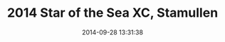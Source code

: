 ---
id: 72157648574929722
title: 2014 Star of the Sea XC, Stamullen
cover: https://farm4.staticflickr.com/3941/15304287398_affdef7fbe_m.jpg
date: 2014-09-28 13:31:38
photos:
  - thumbnail: https://farm4.staticflickr.com/3941/15304287398_affdef7fbe_m.jpg
    original: https://farm4.staticflickr.com/3941/15304287398_c56605eccc_o.jpg
  - thumbnail: https://farm6.staticflickr.com/5607/15304231390_cb151c5bdc_m.jpg
    original: https://farm6.staticflickr.com/5607/15304231390_acc2626667_o.jpg
  - thumbnail: https://farm4.staticflickr.com/3934/15490584662_4795757996_m.jpg
    original: https://farm4.staticflickr.com/3934/15490584662_9555c01942_o.jpg
  - thumbnail: https://farm4.staticflickr.com/3930/15467816116_f9caaca251_m.jpg
    original: https://farm4.staticflickr.com/3930/15467816116_0d81962614_o.jpg
  - thumbnail: https://farm4.staticflickr.com/3934/15490935745_ea7ef8ed6e_m.jpg
    original: https://farm4.staticflickr.com/3934/15490935745_2f92794bc6_o.jpg
  - thumbnail: https://farm6.staticflickr.com/5608/15490935725_8c45e3d7e6_m.jpg
    original: https://farm6.staticflickr.com/5608/15490935725_9f52b88584_o.jpg
  - thumbnail: https://farm4.staticflickr.com/3943/15304029659_b52cc17a27_m.jpg
    original: https://farm4.staticflickr.com/3943/15304029659_ffc56eff39_o.jpg
  - thumbnail: https://farm3.staticflickr.com/2949/15304287258_d4dc8b1411_m.jpg
    original: https://farm3.staticflickr.com/2949/15304287258_dc108b9aef_o.jpg
  - thumbnail: https://farm3.staticflickr.com/2950/15304029689_b74cb8a5c6_m.jpg
    original: https://farm3.staticflickr.com/2950/15304029689_87f0f2a857_o.jpg
  - thumbnail: https://farm4.staticflickr.com/3929/15487789061_7fafb56a7a_m.jpg
    original: https://farm4.staticflickr.com/3929/15487789061_a55f6fbde1_o.jpg
  - thumbnail: https://farm4.staticflickr.com/3946/15304368957_33b42c5716_m.jpg
    original: https://farm4.staticflickr.com/3946/15304368957_9cd2eae13e_o.jpg
  - thumbnail: https://farm6.staticflickr.com/5607/15304287208_857a57afa5_m.jpg
    original: https://farm6.staticflickr.com/5607/15304287208_a8efd1610a_o.jpg
  - thumbnail: https://farm6.staticflickr.com/5599/15487789031_946e339dcd_m.jpg
    original: https://farm6.staticflickr.com/5599/15487789031_6096425809_o.jpg
  - thumbnail: https://farm4.staticflickr.com/3947/15490935635_0c1f0a6708_m.jpg
    original: https://farm4.staticflickr.com/3947/15490935635_24919f1250_o.jpg
  - thumbnail: https://farm6.staticflickr.com/5603/15467815896_118da93d47_m.jpg
    original: https://farm6.staticflickr.com/5603/15467815896_73e3592fca_o.jpg
  - thumbnail: https://farm4.staticflickr.com/3937/15490935575_8aef7711bd_m.jpg
    original: https://farm4.staticflickr.com/3937/15490935575_7cd04bb9cf_o.jpg
  - thumbnail: https://farm4.staticflickr.com/3933/15487788931_a87e71cd49_m.jpg
    original: https://farm4.staticflickr.com/3933/15487788931_fdd161e036_o.jpg
  - thumbnail: https://farm3.staticflickr.com/2945/15490584332_98307c0e16_m.jpg
    original: https://farm3.staticflickr.com/2945/15490584332_f2dfbdab10_o.jpg
  - thumbnail: https://farm6.staticflickr.com/5611/15304368787_f121af9f36_m.jpg
    original: https://farm6.staticflickr.com/5611/15304368787_16e1999864_o.jpg
  - thumbnail: https://farm3.staticflickr.com/2949/15490584282_d30c63f218_m.jpg
    original: https://farm3.staticflickr.com/2949/15490584282_cca85342c7_o.jpg
  - thumbnail: https://farm3.staticflickr.com/2948/15487788871_c27c7696b9_m.jpg
    original: https://farm3.staticflickr.com/2948/15487788871_a7e97ccd55_o.jpg
  - thumbnail: https://farm3.staticflickr.com/2946/15490584362_24b09d9a93_m.jpg
    original: https://farm3.staticflickr.com/2946/15490584362_cf1e35fb1d_o.jpg
  - thumbnail: https://farm4.staticflickr.com/3955/15304287018_0897e9eedd_m.jpg
    original: https://farm4.staticflickr.com/3955/15304287018_6edcc033aa_o.jpg
  - thumbnail: https://farm3.staticflickr.com/2946/15304368607_8e76173958_m.jpg
    original: https://farm3.staticflickr.com/2946/15304368607_25978f3353_o.jpg
  - thumbnail: https://farm4.staticflickr.com/3955/15490584162_942d96792a_m.jpg
    original: https://farm4.staticflickr.com/3955/15490584162_7451049c2c_o.jpg
  - thumbnail: https://farm4.staticflickr.com/3945/15304029249_40a7d2ea64_m.jpg
    original: https://farm4.staticflickr.com/3945/15304029249_205ed1d9c4_o.jpg
  - thumbnail: https://farm4.staticflickr.com/3938/15490584062_1f7e6ed29a_m.jpg
    original: https://farm4.staticflickr.com/3938/15490584062_75c70ab2da_o.jpg
  - thumbnail: https://farm4.staticflickr.com/3941/15304368487_1574320cdd_m.jpg
    original: https://farm4.staticflickr.com/3941/15304368487_4a934049ec_o.jpg
  - thumbnail: https://farm3.staticflickr.com/2945/15467815636_b61dd71141_m.jpg
    original: https://farm3.staticflickr.com/2945/15467815636_da1b574289_o.jpg
  - thumbnail: https://farm6.staticflickr.com/5607/15490935355_75c70ab2da_m.jpg
    original: https://farm6.staticflickr.com/5607/15490935355_6ae6c2b0bd_o.jpg
  - thumbnail: https://farm3.staticflickr.com/2946/15304368397_3d3a4bda6a_m.jpg
    original: https://farm3.staticflickr.com/2946/15304368397_786a4f7b2e_o.jpg
  - thumbnail: https://farm4.staticflickr.com/3947/15304230810_a4735ae878_m.jpg
    original: https://farm4.staticflickr.com/3947/15304230810_194085354f_o.jpg
  - thumbnail: https://farm3.staticflickr.com/2950/15487788551_d1330fc910_m.jpg
    original: https://farm3.staticflickr.com/2950/15487788551_c130cb20b8_o.jpg
  - thumbnail: https://farm4.staticflickr.com/3930/15304230770_ec80beb031_m.jpg
    original: https://farm4.staticflickr.com/3930/15304230770_6b49371758_o.jpg
  - thumbnail: https://farm3.staticflickr.com/2949/15304230730_2e48124e92_m.jpg
    original: https://farm3.staticflickr.com/2949/15304230730_dc6e1d5b1f_o.jpg
  - thumbnail: https://farm4.staticflickr.com/3953/15304286748_2834d44446_m.jpg
    original: https://farm4.staticflickr.com/3953/15304286748_dd8669fb2c_o.jpg
  - thumbnail: https://farm3.staticflickr.com/2949/15304230700_355403f08c_m.jpg
    original: https://farm3.staticflickr.com/2949/15304230700_2e6cb80611_o.jpg
  - thumbnail: https://farm4.staticflickr.com/3932/15490935175_864e6dc289_m.jpg
    original: https://farm4.staticflickr.com/3932/15490935175_e9821c560c_o.jpg
  - thumbnail: https://farm6.staticflickr.com/5614/15304230610_08fd06237f_m.jpg
    original: https://farm6.staticflickr.com/5614/15304230610_b040888bcd_o.jpg
  - thumbnail: https://farm3.staticflickr.com/2947/15304368217_9e833e14ac_m.jpg
    original: https://farm3.staticflickr.com/2947/15304368217_739a2475c9_o.jpg
  - thumbnail: https://farm4.staticflickr.com/3945/15490935075_682a67b036_m.jpg
    original: https://farm4.staticflickr.com/3945/15490935075_9a592a854a_o.jpg
  - thumbnail: https://farm3.staticflickr.com/2950/15487788381_c8280fedd3_m.jpg
    original: https://farm3.staticflickr.com/2950/15487788381_cd13449925_o.jpg
  - thumbnail: https://farm6.staticflickr.com/5598/15467815396_418b4c0fa4_m.jpg
    original: https://farm6.staticflickr.com/5598/15467815396_c57eb30817_o.jpg
  - thumbnail: https://farm6.staticflickr.com/5598/15490935065_b2348b0ab5_m.jpg
    original: https://farm6.staticflickr.com/5598/15490935065_b55577238e_o.jpg
  - thumbnail: https://farm3.staticflickr.com/2947/15467815326_8a9722297b_m.jpg
    original: https://farm3.staticflickr.com/2947/15467815326_a6c03067fe_o.jpg
  - thumbnail: https://farm6.staticflickr.com/5610/15490935025_935cb70852_m.jpg
    original: https://farm6.staticflickr.com/5610/15490935025_1132a6410e_o.jpg
  - thumbnail: https://farm4.staticflickr.com/3940/15490583692_7bf0f3f100_m.jpg
    original: https://farm4.staticflickr.com/3940/15490583692_418bf97eff_o.jpg
  - thumbnail: https://farm3.staticflickr.com/2948/15467815306_e830c2783e_m.jpg
    original: https://farm3.staticflickr.com/2948/15467815306_feeca5d1b5_o.jpg
  - thumbnail: https://farm3.staticflickr.com/2945/15467815296_1ab58387de_m.jpg
    original: https://farm3.staticflickr.com/2945/15467815296_22b9208459_o.jpg
  - thumbnail: https://farm3.staticflickr.com/2947/15304028799_7e35868025_m.jpg
    original: https://farm3.staticflickr.com/2947/15304028799_8431494244_o.jpg
  - thumbnail: https://farm4.staticflickr.com/3943/15467815266_f7a8455b5c_m.jpg
    original: https://farm4.staticflickr.com/3943/15467815266_d584b114d0_o.jpg
  - thumbnail: https://farm4.staticflickr.com/3951/15487788291_940a7214f0_m.jpg
    original: https://farm4.staticflickr.com/3951/15487788291_7e7e04e9d5_o.jpg
  - thumbnail: https://farm3.staticflickr.com/2946/15490583582_a82665a35d_m.jpg
    original: https://farm3.staticflickr.com/2946/15490583582_aca764ab51_o.jpg
  - thumbnail: https://farm3.staticflickr.com/2949/15467815226_1990a98964_m.jpg
    original: https://farm3.staticflickr.com/2949/15467815226_9155633dd5_o.jpg
  - thumbnail: https://farm4.staticflickr.com/3956/15490934915_27cd671888_m.jpg
    original: https://farm4.staticflickr.com/3956/15490934915_01ca5d7cf0_o.jpg
  - thumbnail: https://farm4.staticflickr.com/3956/15487788231_c6162e3bb0_m.jpg
    original: https://farm4.staticflickr.com/3956/15487788231_f7a62d7736_o.jpg
  - thumbnail: https://farm4.staticflickr.com/3956/15467815126_37db0d5be9_m.jpg
    original: https://farm4.staticflickr.com/3956/15467815126_1713494d7b_o.jpg
  - thumbnail: https://farm4.staticflickr.com/3950/15487788171_fd62f70e40_m.jpg
    original: https://farm4.staticflickr.com/3950/15487788171_0fd41c411b_o.jpg
  - thumbnail: https://farm6.staticflickr.com/5599/15487788111_e739bf8d30_m.jpg
    original: https://farm6.staticflickr.com/5599/15487788111_03c5d65c27_o.jpg
  - thumbnail: https://farm6.staticflickr.com/5604/15490934765_335128f2b5_m.jpg
    original: https://farm6.staticflickr.com/5604/15490934765_b3c60bcbf2_o.jpg
  - thumbnail: https://farm4.staticflickr.com/3945/15490934675_2f14c7b03b_m.jpg
    original: https://farm4.staticflickr.com/3945/15490934675_02cdfde134_o.jpg
  - thumbnail: https://farm4.staticflickr.com/3940/15490934645_3707ae2d59_m.jpg
    original: https://farm4.staticflickr.com/3940/15490934645_480d8cd7e5_o.jpg
  - thumbnail: https://farm4.staticflickr.com/3932/15490583372_952a1d9fba_m.jpg
    original: https://farm4.staticflickr.com/3932/15490583372_b106ece878_o.jpg
  - thumbnail: https://farm6.staticflickr.com/5611/15487787961_69a0d67270_m.jpg
    original: https://farm6.staticflickr.com/5611/15487787961_d9eef70232_o.jpg
  - thumbnail: https://farm4.staticflickr.com/3947/15487787971_50c6a2331a_m.jpg
    original: https://farm4.staticflickr.com/3947/15487787971_3f112153f3_o.jpg
  - thumbnail: https://farm4.staticflickr.com/3952/15304028469_8f23a09db3_m.jpg
    original: https://farm4.staticflickr.com/3952/15304028469_da4f67d112_o.jpg
  - thumbnail: https://farm4.staticflickr.com/3939/15304286148_5d05bfb235_m.jpg
    original: https://farm4.staticflickr.com/3939/15304286148_ec6408a0a0_o.jpg
  - thumbnail: https://farm4.staticflickr.com/3956/15304028399_1542e43ed2_m.jpg
    original: https://farm4.staticflickr.com/3956/15304028399_d40d3358eb_o.jpg
  - thumbnail: https://farm4.staticflickr.com/3945/15490583302_827bb9fedd_m.jpg
    original: https://farm4.staticflickr.com/3945/15490583302_045ff4c6e0_o.jpg
  - thumbnail: https://farm4.staticflickr.com/3954/15304286068_4ec146901f_m.jpg
    original: https://farm4.staticflickr.com/3954/15304286068_9c76214c24_o.jpg
  - thumbnail: https://farm3.staticflickr.com/2947/15304367707_32348be020_m.jpg
    original: https://farm3.staticflickr.com/2947/15304367707_0af73a91be_o.jpg
  - thumbnail: https://farm6.staticflickr.com/5616/15304286038_24a9d3537e_m.jpg
    original: https://farm6.staticflickr.com/5616/15304286038_4053db38b8_o.jpg
  - thumbnail: https://farm6.staticflickr.com/5611/15304367557_19c2c2e086_m.jpg
    original: https://farm6.staticflickr.com/5611/15304367557_2df7ee8b8e_o.jpg
  - thumbnail: https://farm4.staticflickr.com/3956/15304286028_8646dff9e8_m.jpg
    original: https://farm4.staticflickr.com/3956/15304286028_2093e2a57a_o.jpg
  - thumbnail: https://farm4.staticflickr.com/3936/15304229820_c68ee049df_m.jpg
    original: https://farm4.staticflickr.com/3936/15304229820_19803725f6_o.jpg
  - thumbnail: https://farm6.staticflickr.com/5610/15490583092_db540468c9_m.jpg
    original: https://farm6.staticflickr.com/5610/15490583092_326559c3d7_o.jpg
  - thumbnail: https://farm4.staticflickr.com/3948/15490934325_c25b6981b0_m.jpg
    original: https://farm4.staticflickr.com/3948/15490934325_014131e947_o.jpg
  - thumbnail: https://farm6.staticflickr.com/5616/15304229850_47ca888c77_m.jpg
    original: https://farm6.staticflickr.com/5616/15304229850_ff8bd34bcd_o.jpg
  - thumbnail: https://farm6.staticflickr.com/5599/15304028119_016ff61c27_m.jpg
    original: https://farm6.staticflickr.com/5599/15304028119_e03e4824dc_o.jpg
  - thumbnail: https://farm6.staticflickr.com/5608/15467814586_1a560ab897_m.jpg
    original: https://farm6.staticflickr.com/5608/15467814586_b349850253_o.jpg
  - thumbnail: https://farm4.staticflickr.com/3950/15467814546_bea73195f4_m.jpg
    original: https://farm4.staticflickr.com/3950/15467814546_723c963436_o.jpg
  - thumbnail: https://farm3.staticflickr.com/2947/15304367347_ae03cbb021_m.jpg
    original: https://farm3.staticflickr.com/2947/15304367347_c4ff968c8d_o.jpg
  - thumbnail: https://farm4.staticflickr.com/3945/15304367327_32f6a408ca_m.jpg
    original: https://farm4.staticflickr.com/3945/15304367327_bd9fbf964d_o.jpg
  - thumbnail: https://farm4.staticflickr.com/3937/15490934065_49f53a3ca8_m.jpg
    original: https://farm4.staticflickr.com/3937/15490934065_bbc09a5c8f_o.jpg
  - thumbnail: https://farm4.staticflickr.com/3941/15304367277_f192af6769_m.jpg
    original: https://farm4.staticflickr.com/3941/15304367277_4523ddd145_o.jpg
  - thumbnail: https://farm4.staticflickr.com/3933/15487787491_caef86200d_m.jpg
    original: https://farm4.staticflickr.com/3933/15487787491_42960f1c70_o.jpg
  - thumbnail: https://farm3.staticflickr.com/2945/15304285628_08793c4744_m.jpg
    original: https://farm3.staticflickr.com/2945/15304285628_995289281e_o.jpg
  - thumbnail: https://farm6.staticflickr.com/5599/15304229590_8ae96d2557_m.jpg
    original: https://farm6.staticflickr.com/5599/15304229590_547b81269c_o.jpg
  - thumbnail: https://farm4.staticflickr.com/3941/15304285608_9132520c28_m.jpg
    original: https://farm4.staticflickr.com/3941/15304285608_b78f885d7f_o.jpg
  - thumbnail: https://farm4.staticflickr.com/3953/15304027959_003d27fa83_m.jpg
    original: https://farm4.staticflickr.com/3953/15304027959_6e0ee41c73_o.jpg
  - thumbnail: https://farm3.staticflickr.com/2947/15304229500_66d8a73a31_m.jpg
    original: https://farm3.staticflickr.com/2947/15304229500_ce8de9eed0_o.jpg
  - thumbnail: https://farm3.staticflickr.com/2947/15490933915_62c779e2b9_m.jpg
    original: https://farm3.staticflickr.com/2947/15490933915_9f02e0fdbe_o.jpg
  - thumbnail: https://farm4.staticflickr.com/3952/15304229430_d2e6357958_m.jpg
    original: https://farm4.staticflickr.com/3952/15304229430_0ede6d9f61_o.jpg
  - thumbnail: https://farm4.staticflickr.com/3935/15467814276_5187157df6_m.jpg
    original: https://farm4.staticflickr.com/3935/15467814276_394810d2f3_o.jpg
  - thumbnail: https://farm4.staticflickr.com/3952/15304285508_6865b23539_m.jpg
    original: https://farm4.staticflickr.com/3952/15304285508_8da604da71_o.jpg
  - thumbnail: https://farm4.staticflickr.com/3950/15304229350_89ac6ec899_m.jpg
    original: https://farm4.staticflickr.com/3950/15304229350_1b78f8fda2_o.jpg
  - thumbnail: https://farm3.staticflickr.com/2946/15304285498_8ecd1a0a57_m.jpg
    original: https://farm3.staticflickr.com/2946/15304285498_d1962d71ff_o.jpg
  - thumbnail: https://farm3.staticflickr.com/2948/15490933665_34325a4121_m.jpg
    original: https://farm3.staticflickr.com/2948/15490933665_38689e6621_o.jpg
  - thumbnail: https://farm3.staticflickr.com/2947/15467814126_bca7f566e3_m.jpg
    original: https://farm3.staticflickr.com/2947/15467814126_4d35291f52_o.jpg
---